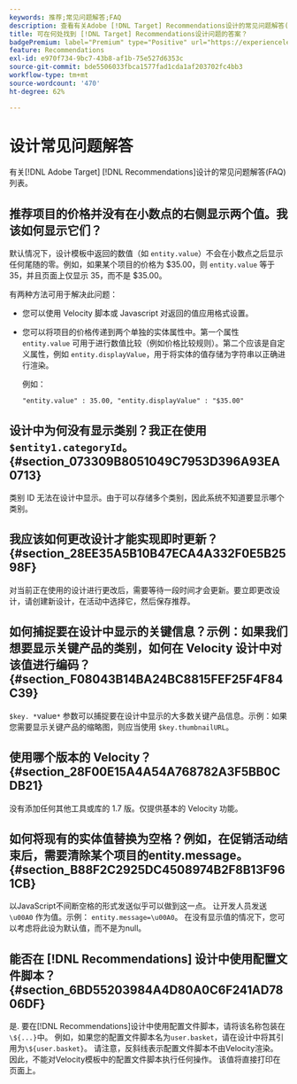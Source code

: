 ```yaml
---
keywords: 推荐;常见问题解答;FAQ
description: 查看有关Adobe [!DNL Target] Recommendations设计的常见问题解答(FAQ)及其答案的列表。
title: 可在何处找到 [!DNL Target] Recommendations设计问题的答案？
badgePremium: label="Premium" type="Positive" url="https://experienceleague.adobe.com/docs/target/using/introduction/intro.html?lang=en#premium newtab=true" tooltip="请参阅Target Premium中包含的内容。"
feature: Recommendations
exl-id: e970f734-9bc7-43b8-af1b-75e527d6353c
source-git-commit: bde5506033fbca1577fad1cda1af203702fc4bb3
workflow-type: tm+mt
source-wordcount: '470'
ht-degree: 62%

---
```


# 设计常见问题解答

有关[!DNL Adobe Target] [!DNL Recommendations]设计的常见问题解答(FAQ)列表。

## 推荐项目的价格并没有在小数点的右侧显示两个值。我该如何显示它们？

默认情况下，设计模板中返回的数值（如 `entity.value`）不会在小数点之后显示任何尾随的零。例如，如果某个项目的价格为 $35.00，则 `entity.value` 等于 35，并且页面上仅显示 35，而不是 $35.00。

有两种方法可用于解决此问题：

* 您可以使用 Velocity 脚本或 Javascript 对返回的值应用格式设置。

* 您可以将项目的价格传递到两个单独的实体属性中。第一个属性 `entity.value` 可用于进行数值比较（例如价格比较规则）。第二个应该是自定义属性，例如 `entity.displayValue`，用于将实体的值存储为字符串以正确进行渲染。

  例如：

  `"entity.value" : 35.00, "entity.displayValue" : "$35.00"`

## 设计中为何没有显示类别？我正在使用`$entity1.categoryId`。{#section_073309B8051049C7953D396A93EA0713}

类别 ID 无法在设计中显示。由于可以存储多个类别，因此系统不知道要显示哪个类别。

## 我应该如何更改设计才能实现即时更新？ {#section_28EE35A5B10B47ECA4A332F0E5B2598F}

对当前正在使用的设计进行更改后，需要等待一段时间才会更新。要立即更改设计，请创建新设计，在活动中选择它，然后保存推荐。

## 如何捕捉要在设计中显示的关键信息？示例：如果我们想要显示关键产品的类别，如何在 Velocity 设计中对该值进行编码？ {#section_F08043B14BA24BC8815FEF25F4F84C39}

`$key. *`value`*` 参数可以捕捉要在设计中显示的大多数关键产品信息。示例：如果您需要显示关键产品的缩略图，则应当使用 `$key.thumbnailURL`。

## 使用哪个版本的 Velocity？ {#section_28F00E15A4A54A768782A3F5BB0CDB21}

没有添加任何其他工具或库的 1.7 版。仅提供基本的 Velocity 功能。

## 如何将现有的实体值替换为空格？例如，在促销活动结束后，需要清除某个项目的entity.message。 {#section_B88F2C2925DC4508974B2F8B13F961CB}

以JavaScript不间断空格的形式发送似乎可以做到这一点。 让开发人员发送 `\u00A0` 作为值。示例： `entity.message=\u00A0`。 在没有显示值的情况下，您可以考虑将此设为默认值，而不是为null。

## 能否在 [!DNL Recommendations] 设计中使用配置文件脚本？ {#section_6BD55203984A4D80A0C6F241AD7806DF}

是. 要在[!DNL Recommendations]设计中使用配置文件脚本，请将该名称包装在`\${...}`中。 例如，如果您的配置文件脚本名为`user.basket`，请在设计中将其引用为`\${user.basket}`。 请注意，反斜线表示配置文件脚本不由Velocity渲染。 因此，不能对Velocity模板中的配置文件脚本执行任何操作。 该值将直接打印在页面上。
